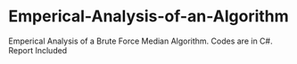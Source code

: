 # Emperical-Analysis-of-an-Algorithm
Emperical Analysis of a Brute Force Median Algorithm. Codes are in C#. Report Included
